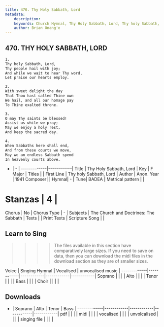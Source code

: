 ```yaml
---
title: 470. Thy Holy Sabbath, Lord
metadata:
    description: 
    keywords: Church Hymnal, Thy Holy Sabbath, Lord, Thy holy Sabbath, Lord, 
    author: Brian Onang'o
---
```



## 470. THY HOLY SABBATH, LORD

```txt
1.
Thy holy Sabbath, Lord, 
Thy people hail with joy; 
And while we wait to hear Thy word, 
Let praise our hearts employ. 

2.
With sweet delight the day 
That Thou hast called Thine own 
We hail, and all our homage pay 
To Thine exalted throne. 

3.
O may Thy saints be blessed! 
Assist us while we pray; 
May we enjoy a holy rest, 
And keep the sacred day. 

4.
When Sabbaths here shall end, 
And from these courts we move, 
May we an endless Sabbath spend 
In heavenly courts above.
```

- |   -  |
-------------|------------|
Title | Thy Holy Sabbath, Lord |
Key | F Major |
Titles |  |
First Line | Thy holy Sabbath, Lord |
Author | Anon.
Year | 1941
Composer|  |
Hymnal|  - |
Tune| BADEA |
Metrical pattern | |
# Stanzas | 4 |
Chorus | No |
Chorus Type | - |
Subjects | The Church and Doctrines: The Sabbath |
Texts |  |
Print Texts | 
Scripture Song |  |
  
## Learn to Sing

>>>> The files available in this section have comparatively large sizes. If you need to save on data, then you can download the midi files in the download section as they are of smaller sizes.

Voice |  Singing Hymnal | Vocalised | unvocalised music |
-------------|------------|------------|------------|------------|
Soprano | | | |
Alto | | | |
Tenor | | | |
Bass | | | |
Choir | | | |

## Downloads

- |  Soprano | Alto | Tenor | Bass |
-------------|------------|------------|------------|------------|
pdf | | | |
midi | | | |
vocalised | | | |
unvolcalised | | | |
singing file | | | |
  